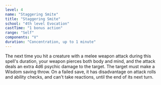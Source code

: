 ```yaml
---
level: 4
name: "Staggering Smite"
title: "Staggering Smite"
school: "4th level Evocation"
castTime: "1 bonus action"
range: "Self"
components: "V"
duration: "Concentration, up to 1 minute"
---
```


The next time you hit a creature with a melee weapon attack during this spell's duration, your weapon pierces both body and mind, and the attack deals an extra 4d6 psychic damage to the target. The target must make a Wisdom saving throw. On a failed save, it has disadvantage on attack rolls and ability checks, and can't take reactions, until the end of its next turn.
